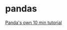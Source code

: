 # pandas


[Panda's own 10 min tutorial](https://pandas.pydata.org/pandas-docs/stable/getting_started/10min.html)
